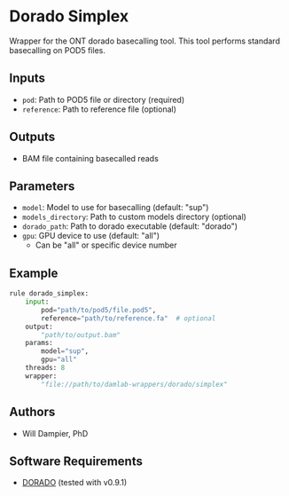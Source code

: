 # Dorado Simplex

Wrapper for the ONT dorado basecalling tool.
This tool performs standard basecalling on POD5 files.

## Inputs
* `pod`: Path to POD5 file or directory (required)
* `reference`: Path to reference file (optional)

## Outputs
* BAM file containing basecalled reads

## Parameters
* `model`: Model to use for basecalling (default: "sup")
* `models_directory`: Path to custom models directory (optional)
* `dorado_path`: Path to dorado executable (default: "dorado")
* `gpu`: GPU device to use (default: "all")
    * Can be "all" or specific device number

## Example

```python
rule dorado_simplex:
    input:
        pod="path/to/pod5/file.pod5",
        reference="path/to/reference.fa"  # optional
    output:
        "path/to/output.bam"
    params:
        model="sup",
        gpu="all"
    threads: 8
    wrapper:
        "file://path/to/damlab-wrappers/dorado/simplex"
```

## Authors
* Will Dampier, PhD

## Software Requirements
* [DORADO](https://github.com/nanoporetech/dorado) (tested with v0.9.1) 